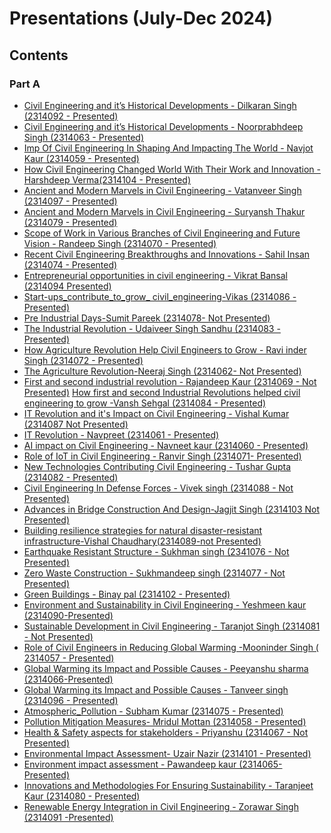# Presentations (July-Dec 2024)

## Contents

### Part A

- [Civil Engineering and it’s Historical Developments - Dilkaran Singh (2314092 - Presented)](Part-A/1_Civil_Engineering_And_Historical_Development-Dilkaran_Singh(2314092).pdf)
- [Civil Engineering and it’s Historical Developments - Noorprabhdeep Singh (2314063 - Presented)](Part-A/2_Civil_Engineering_And_Historical_Development-Noorprabhdeep_Singh(2314063).pdf)
- [Imp Of Civil Engineering In Shaping And Impacting The World - Navjot Kaur (2314059 - Presented)](Part-A/3_Imp_Of_Civil_Engineering_In_Shaping_And_Impacting_The_World-Navjot_Kaur(2314059).pdf)
- [How Civil Engineering Changed World With Their Work and Innovation - Harshdeep Verma(2314104 - Presented)](Part-A/4_How_Civil_Engineering_Changed_World_With_Their_Work_and_Innovation-Harshdeep_Verma(2314104).pdf)
- [Ancient and Modern Marvels in Civil Engineering - Vatanveer Singh (2314097 - Presented)](Part-A/5_Ancient_and_Modern_Marvels_in_Civil_Engineering-Vatanveer_Singh(2314097).pdf)
- [Ancient and Modern Marvels in Civil Engineering - Suryansh Thakur (2314079 - Presented)](Part-A/6_The_Ancient_And_Modern_Marvels_And_Wonders_Of_Civil_Engineering-Suryansh_Thakur(2314079).pdf)
- [Scope of Work in Various Branches of Civil Engineering and Future Vision - Randeep Singh (2314070 - Presented)](Part-A/7_Scope_of_work_involved_in_various_branches_of_civil_enineering_and_future_vision-Randeep_Singh(2314070).pdf)
- [Recent Civil Engineering Breakthroughs and Innovations - Sahil Insan (2314074 - Presented)](Part-A/8_Recent_Civil_Engineering_Breakthrough_and_innovation-Sahil_Insan(2314074).pdf)
- [Entrepreneurial opportunities in civil engineering - Vikrat Bansal (2314094  Presented)](Part-A/9_Entrepreneurial_Opportunities-Vikrat_Bansal(2314094))
- [Start-ups_contribute_to_grow_ civil_engineering-Vikas (2314086 - Presented)](Part-A/10_Start-ups_contribute_to_grow_civil_engineering-Vikas(2314086).pdf)
- [Pre Industrial Days-Sumit Pareek (2314078- Not Presented)](Part-A/11_Pre_Indusrial_Days-Sumit_Pareek(2314078).pdf)
- [The Industrial Revolution - Udaiveer Singh Sandhu (2314083 -  Presented)](Part-A/12_The_Industrial_revolution-Udaiveer_Singh_Sandhu(2314083).pdf)
- [How Agriculture Revolution Help Civil Engineers to Grow - Ravi inder Singh (2314072 - Presented)](Part-A/13_How_Agriculture_Revolution_Help_Civil_Engineering_To_Grow-Ravi_inder_Singh(2314072).pdf)
- [The Agriculture Revolution-Neeraj Singh (2314062- Not Presented)](Part-A/14_The_Agriculture_Revolution-Neeraj_Singh(2314062).pdf)
- [First and second industrial revolution - Rajandeep Kaur (2314069 - Not Presented)](Part-A/16_First_and_second_industrial_revolution-Rajandeep_kaur(2314069).pdf)
[How first and second Industrial Revolutions helped civil engineering to grow -Vansh Sehgal (2314084 -  Presented)](Part-A/15_How_first_and_second_industrial_revolution_help_the_civil_engineers_to_grow-Vansh_Sehgal(2314084).pdf)
- [IT Revolution and it's Impact on Civil Engineering - Vishal Kumar (2314087  Not Presented)](Part-A/17_IT_Revolution_and_it's_impact_on_civil_engineering-Vishal_Kumar(2314087).pdf)
- [IT Revolution - Navpreet (2314061 - Presented)](Part-A/18_IT_revolution-Navpreet(2314061).pdf)
- [AI impact on Civil Engineering - Navneet kaur (2314060 - Presented)](Part-A/19_AI_in_Civil_Engineering-Navneet_kaur_(2314060).pdf)
- [Role of IoT in Civil Engineering - Ranvir Singh (2314071- Presented)](Part-A/20_Role_Of_IoT_In_Civil_Engineering-Ranvir_Singh(2314071).pdf)
- [New Technologies Contributing Civil Engineering - Tushar Gupta (2314082 - Presented)](Part-A/21_New_Technologies_Contributing_Civil_Engineering-Tushar_Gupta(2314082).pdf)
- [Civil Engineering In Defense Forces - Vivek singh (2314088 - Not Presented)](Part-A/22_Civil_Engineering_In_Defense_Forces-Vivek_singh(2314088).pdf)
- [Advances in Bridge Construction And Design-Jagjit Singh (2314103 Not Presented)](Part-A/23_Advances_in_bridge_construction_and_design-Jagjit_Singh(2314103).pdf)
- [Building resilience strategies for natural disaster-resistant infrastructure-Vishal Chaudhary(2314089-not Presented)](Part-A/24_Building_resilence_strategies_for_natural_disaster_resistant_infrastructure-Vishal_Chaudhary(2314089).pdf)
- [Earthquake Resistant Structure - Sukhman singh (2341076 - Not Presented)](Part-A/25_Earthquake_Resistant_Structure-Sukhman_singh(2341076).pdf)
- [Zero Waste Construction - Sukhmandeep singh (2314077 -  Not Presented)](Part-A/26_Zero_Waste_Construction-Sukhman_singh_(2341076).pdf)
- [Green Buildings - Binay pal (2314102 - Presented)](Part-A/27_green_building-Binay_pal(2314102).pdf)
- [Environment and Sustainability in Civil Engineering - Yeshmeen kaur (2314090-Presented)](Part-A/28_Environment_and_Sustainability_in_Civil_Engineering-Yeshmeen_kaur(2314090).pdf)
- [Sustainable Development in Civil Engineering - Taranjot Singh  (2314081 -  Not Presented)](Part-A/29_sustainable_development_in_Civil_Engineering-Taranjot_Singh(2314081).pdf)
- [Role of Civil Engineers in Reducing Global Warming -Mooninder Singh ( 2314057 - Presented) ](Part-A/30_Role_of_Civil_Engineers_in_Reducing_Global_Warming-Mooninder_Singh(2314057).pdf)
- [Global Warming its Impact and Possible Causes - Peeyanshu sharma (2314066-Presented)](Part-A/31_Global_warming_and_its_impact_and_causes-peeyanshu_sharma(2314066).pdf)
- [Global Warming its Impact and Possible Causes - Tanveer singh (2314096 - Presented)](Part-A/32_Global_Warming_it's_effect_and_causes-Tanveer_singh(2314096).pdf)
- [Atmospheric_Pollution - Subham Kumar (2314075 - Presented)](Part-A/33_Atmospheric_Pollution-Subham_Kumar_(2314075).pdf)
- [Pollution Mitigation Measures- Mridul Mottan (2314058 - Presented)](Part-A/34_Pollution_Mitigation_Measures-Mridul_Mottan(2314058).pdf)
- [Health & Safety aspects for stakeholders - Priyanshu (2314067 - Not Presented)](Part-A/35_Health_&_Safety_aspect_for_stakeholders-Priyanshu(2314067).pdf)
- [Environmental Impact Assessment- Uzair Nazir (2314101 - Presented)](Part-A/36_Environmental_Impact_Assessment-Uzair_Nazir(2314101).pdf)
- [Environment impact assessment - Pawandeep kaur (2314065- Presented)](Part-A/37_Environmental_Impact_Assessment-Pawandeep_kaur(2314065).pdf)
- [Innovations and Methodologies For Ensuring Sustainability - Taranjeet Kaur (2314080 - Presented)](Part-A/38_Innovations_and_Methodologies_For_Ensuring_Sustainability-Taranjeet_Kaur(2314080).pdf)
- [Renewable Energy Integration in Civil Engineering - Zorawar Singh (2314091 -Presented)](Part-A/39_Renewable_Energy_Integration_in_Civil_Engineering-Zorawar_Singh(2314091).pdf)
